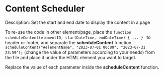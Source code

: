 # Content Scheduler

Description: Set the start and end date to display the content in a page


To re-use the code in other element/page, place the <code>function scheduleContent(elementID, startDateTime, endDateTime) { ... } </code> to header or footer, and separate the <b>scheduleContent</b> function  <code>scheduleContent("#elementName", "2023-07-01 00:00", "2023-07-31 23:59");</code> (change the value of parameters according to your needs) from the file and place it under the HTML element you want to target. 

Replace the value of each parameter inside the  <b>scheduleContent</b> function.

